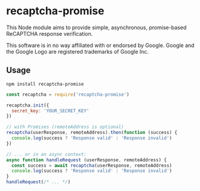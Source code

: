 # recaptcha-promise

This Node module aims to provide simple, asynchronous, promise-based ReCAPTCHA
response verification.

This software is in no way affiliated with or endorsed by Google.
Google and the Google Logo are registered trademarks of Google Inc.


## Usage

```
npm install recaptcha-promise
```

```js
const recaptcha = require('recaptcha-promise')

recaptcha.init({
  secret_key: 'YOUR_SECRET_KEY'
})

// with Promises (remoteAddress is optional)
recaptcha(userResponse, remoteAddress).then(function (success) {
  console.log(success ? 'Response valid' : 'Response invalid')
})

// ... or in an async context:
async function handleRequest (userResponse, remoteAddress) {
  const success = await recaptcha(userResponse, remoteAddress)
  console.log(success ? 'Response valid' : 'Response invalid')
}
handleRequest(/* ... */)
```

